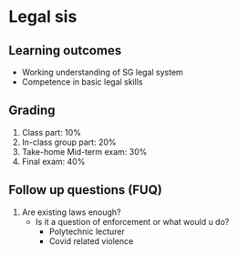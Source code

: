 # Legal sis

## Learning outcomes

* Working understanding of SG legal system
* Competence in basic legal skills

## Grading

1. Class part: 10%
2. In-class group part: 20%
3. Take-home Mid-term exam: 30%
4. Final exam: 40%

## Follow up questions (FUQ)

1. Are existing laws enough?
    * Is it a question of enforcement or what would u do?
        * Polytechnic lecturer
        * Covid related violence

